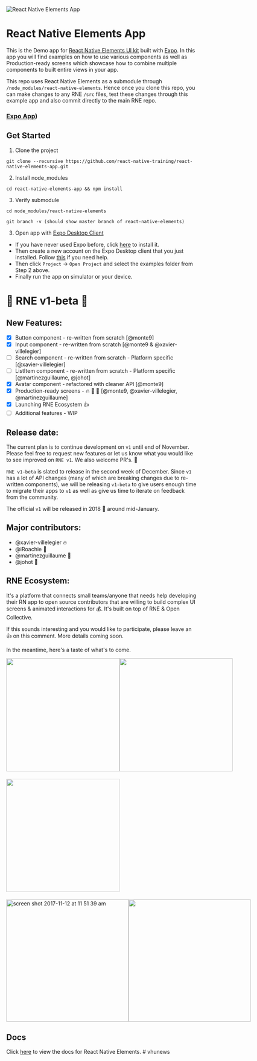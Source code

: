 ![React Native Elements App](https://user-images.githubusercontent.com/5962998/37248832-a7060286-24b1-11e8-94a8-847ab6ded4ec.png)

# React Native Elements App

This is the Demo app for [React Native Elements UI kit](https://github.com/react-native-training/react-native-elements) built with [Expo](https://expo.io/). In this app you will find examples on how to use various components as well as Production-ready screens which showcase how to combine multiple components to built entire views in your app.

This repo uses React Native Elements as a submodule through `/node_modules/react-native-elements`. Hence once you clone this repo, you can make changes to any RNE `/src` files, test these changes through this example app and also commit directly to the main RNE repo.

### [Expo App](https://expo.io/@monte9/react-native-elements-app))

## Get Started

1. Clone the project

```
git clone --recursive https://github.com/react-native-training/react-native-elements-app.git
```


2. Install node_modules

```
cd react-native-elements-app && npm install
```

3. Verify submodule

```
cd node_modules/react-native-elements

git branch -v (should show master branch of react-native-elements)
```

3. Open app with [Expo Desktop Client](https://docs.expo.io/versions/v16.0.0/index.html)
  - If you have never used Expo before, click [here](https://docs.expo.io/versions/v16.0.0/introduction/installation.html) to install it.
  - Then create a new account on the Expo Desktop client that you just installed. Follow [this](https://docs.expo.io/versions/v16.0.0/guides/up-and-running.html#create-an-account) if you need help.
  - Then click `Project` -> `Open Project` and select the examples folder from Step 2 above.
  - Finally run the app on simulator or your device.

# 🌮 RNE v1-beta 🍰

## New Features:
- [x] Button component - re-written from scratch [@monte9]
- [x] Input component - re-written from scratch [@monte9 & @xavier-villelegier]
- [ ] Search component - re-written from scratch - Platform specific [@xavier-villelegier]
- [ ] ListItem component - re-written from scratch - Platform specific [@martinezguillaume, @johot]
- [x] Avatar component - refactored with cleaner API [@monte9]
- [x] Production-ready screens - 🔥 💯 🎸  [@monte9, @xavier-villelegier, @martinezguillaume]
- [x] Launching RNE Ecosystem 👍
- [ ] Additional features - WIP

## Release date:
The current plan is to continue development on `v1` until end of November. Please feel free to request new features or let us know what you would like to see improved on `RNE v1`. We also welcome PR's. 🙌

`RNE v1-beta` is slated to release in the second week of December. Since `v1` has a lot of API changes (many of which are breaking changes due to re-written components), we will be releasing  `v1-beta` to give users enough time to migrate their apps to `v1` as well as give us time to iterate on feedback from the community.

The official `v1` will be released in 2018 🎉  around mid-January.

## Major contributors:
- @xavier-villelegier 🔥
- @iRoachie 💯
- @martinezguillaume 🎸
- @johot 🙏

## RNE Ecosystem:
It's a platform that connects small teams/anyone that needs help developing their RN app to open source contributors that are willing to build complex UI screens & animated interactions for 💰. It's built on top of RNE & Open Collective.

If this sounds interesting and you would like to participate, please leave an 👍 on this comment. More details coming soon.

In the meantime, here's a taste of what's to come.

<div style="display: flex; flex-direction: row; margin-bottom: 20px">
<img src="https://user-images.githubusercontent.com/7840686/32702785-b1d9114e-c7a0-11e7-9999-6c6a00d432ec.gif" width="300" />
<img src="https://user-images.githubusercontent.com/7840686/32702789-b6bbdce6-c7a0-11e7-8034-8144274fbdae.gif" width="300" />
</div>
<div style="display: flex; flex-direction: row; margin-top: 20px">
<img src="https://user-images.githubusercontent.com/7840686/32702791-b947eedc-c7a0-11e7-8e8c-7dff1bd80564.gif" width="300" />
</div>
<div style="display: flex; flex-direction: row; margin-top: 20px;">
<img width="324" alt="screen shot 2017-11-12 at 11 51 39 am" src="https://user-images.githubusercontent.com/7840686/32702796-bfd38c8e-c7a0-11e7-8042-06851bdbf0ae.png">
<img src="https://user-images.githubusercontent.com/7840686/32702795-bfbbb3de-c7a0-11e7-8eda-dc10a9406639.png" width="324" />
</div>

## Docs
Click [here](https://react-native-training.github.io/react-native-elements/API/buttons/) to view the docs for React Native Elements.
#   v h u n e w s 
 
 